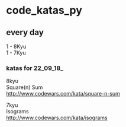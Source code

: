 # code_katas_py


## every day
 1 - 8Kyu  
 1 - 7Kyu
  
### katas for 22_09_18_  
 
 8kyu  
 Square(n) Sum  
 http://www.codewars.com/kata/square-n-sum  
 
 7kyu  
 Isograms  
 http://www.codewars.com/kata/isograms  
 
